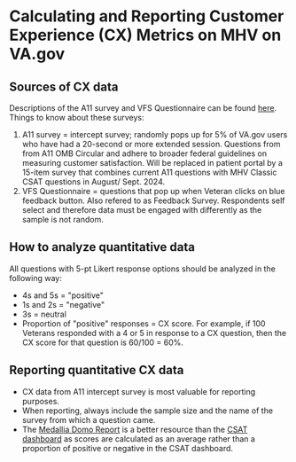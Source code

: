# Calculating and Reporting Customer Experience (CX) Metrics on MHV on VA.gov

## Sources of CX data

Descriptions of the A11 survey and VFS Questionnaire can be found [here](https://depo-platform-documentation.scrollhelp.site/analytics-monitoring/how-to-use-medallia-data-in-domo). Things to know about these surveys: 

1. A11 survey = intercept survey; randomly pops up for 5% of VA.gov users who have had a 20-second or more extended session. Questions from from A11 OMB Circular and adhere to broader federal guidelines on measuring customer satisfaction. Will be replaced in patient portal by a 15-item survey that combines current A11 questions with MHV Classic CSAT questions in August/ Sept. 2024.
2. VFS Questionnaire = questions that pop up when Veteran clicks on blue feedback button. Also refered to as Feedback Survey. Respondents self select and therefore data must be engaged with differently as the sample is not random.

## How to analyze quantitative data

All questions with 5-pt Likert response options should be analyzed in the following way: 
- 4s and 5s = "positive"
- 1s and 2s = "negative"
- 3s = neutral
- Proportion of "positive" responses = CX score. For example, if 100 Veterans responded with a 4 or 5 in response to a CX question, then the CX score for that question is 60/100 = 60%.

## Reporting quantitative CX data

- CX data from A11 intercept survey is most valuable for reporting purposes.
- When reporting, always include the sample size and the name of the survey from which a question came.
- The [Medallia Domo Report](https://va-gov.domo.com/page/825663825) is a better resource than the [CSAT dashboard](https://va-gov.domo.com/page/1545882322) as scores are calculated as an average rather than a proportion of positive or negative in the CSAT dashboard. 

